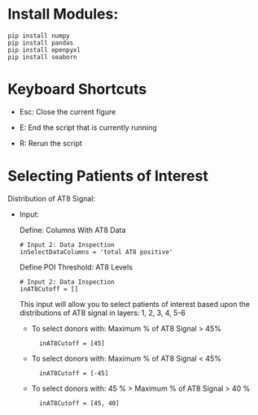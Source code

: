 # Install Modules:

    pip install numpy
    pip install pandas
    pip install openpyxl
    pip install seaborn


# Keyboard Shortcuts

- Esc: Close the current figure

- E: End the script that is currently running

- R: Rerun the script


# Selecting Patients of Interest

Distribution of AT8 Signal:

- Input:

  Define: Columns With AT8 Data

      # Input 2: Data Inspection
      inSelectDataColumns = 'total AT8 positive'

  Define POI Threshold: AT8 Levels

      # Input 2: Data Inspection
      inAT8Cutoff = []
  
  This input will allow you to select patients of interest based upon the distributions of AT8 signal in layers: 1, 2, 3, 4, 5-6

    - To select donors with: Maximum % of AT8 Signal > 45%
    
            inAT8Cutoff = [45]
    
    - To select donors with: Maximum % of AT8 Signal < 45%
    
            inAT8Cutoff = [-45]
    
    - To select donors with: 45 %  > Maximum % of AT8 Signal > 40 %
    
            inAT8Cutoff = [45, 40]
